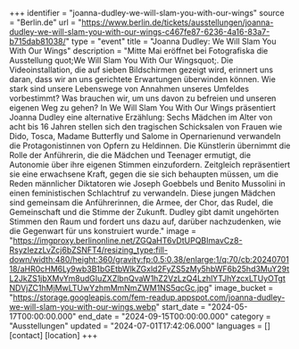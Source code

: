 +++
identifier = "joanna-dudley-we-will-slam-you-with-our-wings"
source = "Berlin.de"
url = "https://www.berlin.de/tickets/ausstellungen/joanna-dudley-we-will-slam-you-with-our-wings-c467fe87-6236-4a16-83a7-b715dab81038/"
type = "event"
title = "Joanna Dudley: We Will Slam You With Our Wings"
description = "Mitte Mai eröffnet bei Fotografiska die Ausstellung quot;We Will Slam You With Our Wingsquot;. Die Videoinstallation, die auf sieben Bildschirmen gezeigt wird, erinnert uns daran, dass wir an uns gerichtete Erwartungen überwinden können.
Wie stark sind unsere Lebenswege von Annahmen unseres Umfeldes vorbestimmt? Was brauchen wir, um uns davon zu befreien und unseren eigenen Weg zu gehen? In We Will Slam You With Our Wings präsentiert Joanna Dudley eine alternative Erzählung: Sechs Mädchen im Alter von acht bis 16 Jahren stellen sich den tragischen Schicksalen von Frauen wie Dido, Tosca, Madame Butterfly und Salome in Opernarienund verwandeln die Protagonistinnen von Opfern zu Heldinnen.
Die Künstlerin übernimmt die Rolle der Anführerin, die die Mädchen und Teenager ermutigt, die Autonomie über ihre eigenen Stimmen einzufordern. Zeitgleich repräsentiert sie eine erwachsene Kraft, gegen die sie sich behaupten müssen, um die Reden männlicher Diktatoren wie Joseph Goebbels und Benito Mussolini in einen feministischen Schlachtruf zu verwandeln.
Diese jungen Mädchen sind gemeinsam die Anführerinnen, die Armee, der Chor, das Rudel, die Gemeinschaft und die Stimme der Zukunft. Dudley gibt damit ungehörten Stimmen den Raum und fordert uns dazu auf, darüber nachzudenken, wie die Gegenwart für uns konstruiert wurde."
image = "https://imgproxy.berlinonline.net/ZGQaHT6vDtUPQBImavCz8-RsyzIezzLvZcj6bZSNFT4/resizing_type:fill-down/width:480/height:360/gravity:fp:0.5:0.38/enlarge:1/q:70/cb:2024070118/aHR0cHM6Ly9wb3B1bGEtbWlkZGxld2FyZS5zMy5hbWF6b25hd3MuY29tL2JkZS1jbXMvYm8udGIuZXZlbnQvaW1hZ2VzLzQ4LzhlYTJhYzcxLTUyOTgtNDVjZC1hMjMwLTUwYzhmMmNmZWM1NS5qcGc.jpg"
image_bucket = "https://storage.googleapis.com/fem-readup.appspot.com/joanna-dudley-we-will-slam-you-with-our-wings.webp"
start_date = "2024-05-17T00:00:00.000"
end_date = "2024-09-15T00:00:00.000"
category = "Ausstellungen"
updated = "2024-07-01T17:42:06.000"
languages = []
[contact]
[location]
+++